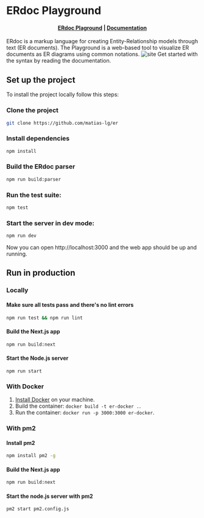# ERdoc Playground


<h4 align="center">
  <a href="https://erdoc.dcc.uchile.cl/">ERdoc Plaground</a> |
  <a href="https://erdoc.dcc.uchile.cl/docs">Documentation</a>
</h4>


ERdoc is a markup language for creating Entity-Relationship models through text (ER documents). The Playground is a web-based tool to visualize ER documents as ER diagrams using common notations.
![site](https://github.com/matias-lg/er/assets/76626234/211b5c08-9884-4ded-98f2-b5d9f6120eb8)
Get started with the syntax by reading the documentation.

## Set up the project
To install the project locally follow this steps:
### Clone the project
```bash
git clone https://github.com/matias-lg/er
```
### Install dependencies
```bash
npm install
```
### Build the ERdoc parser
```bash
npm run build:parser
```

### Run the test suite:
```bash
npm test
```
### Start the server in dev mode:
```bash
npm run dev
```
Now you can open http://localhost:3000 and the web app should be up and running.


## Run in production
### Locally
#### Make sure all tests pass and there's no lint errors
```bash
npm run test && npm run lint
```
#### Build the Next.js app
```bash
npm run build:next
```
#### Start the Node.js server
```
npm run start
```

### With Docker
1. [Install Docker](https://docs.docker.com/get-docker/) on your machine.
2. Build the container: `docker build -t er-docker .`.
3. Run the container: `docker run -p 3000:3000 er-docker`.

### With pm2
#### Install pm2
```bash
npm install pm2 -g
```
#### Build the Next.js app
```bash
npm run build:next
```
#### Start the node.js server with pm2
```
pm2 start pm2.config.js
```
